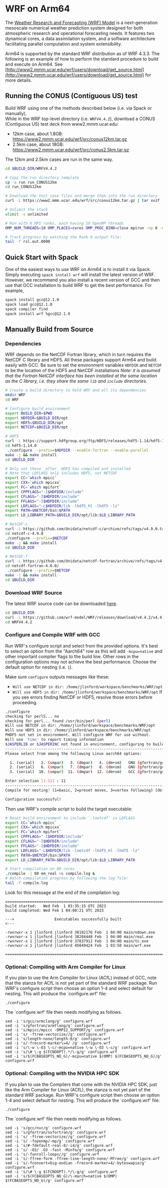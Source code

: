 # WRF on Arm64

The [Weather Research and Forecasting (WRF) Model](https://www.mmm.ucar.edu/weather-research-and-forecasting-model) is a next-generation mesoscale numerical weather prediction system designed for both atmospheric research and operational forecasting needs. It features two dynamical cores, a data assimilation system, and a software architecture facilitating parallel computation and system extensibility. 

Arm64 is supported by the standard WRF distribution as of WRF 4.3.3. The following is an example of how to perform the standard procedure to build and execute on Arm64.  See [http://www2.mmm.ucar.edu/wrf/users/download/get_source.html](http://www2.mmm.ucar.edu/wrf/users/download/get_source.html) for more details.

## Running the CONUS (Contiguous US) test
Build WRF using one of the methods described below (i.e. via Spack or manually).  
While in the WRF top-level directory (i.e. `WRFV4.4.2`), download a CONUS (Contiguous US) test deck from www2.mmm.ucar.edu:
 - 12km case, about 1.8GB: https://www2.mmm.ucar.edu/wrf/src/conus12km.tar.gz
 - 2.5km case, about 18GB: https://www2.mmm.ucar.edu/wrf/src/conus2.5km.tar.gz

The 12km and 2.5km cases are run in the same way.

```bash
cd $BUILD_DIR/WRFV4.4.2

# Copy the run directory template
cp -a run run_CONUS12km
cd run_CONUS12km

# Download the test case files and merge them into the run directory
curl -L https://www2.mmm.ucar.edu/wrf/src/conus12km.tar.gz | tar xvzf - --strip-components=1

# Unlimit the stack
ulimit -s unlimited

# Run with 8 MPI ranks, each having 10 OpenMP threads
OMP_NUM_THREADS=10 OMP_PLACES=cores OMP_PROC_BIND=close mpirun -np 8 -map-by socket:PE=10 ./wrf.exe 

# Track progress by watching the Rank 0 output file:
tail -f rsl.out.0000
```


## Quick Start with Spack
One of the easiest ways to use WRF on Arm64 is to install it via Spack.  Simply executing `spack install wrf` will install the latest version of WRF.  However, we recommend you also install a recent version of GCC and then use that GCC installation to build WRF to get the best performance.  For example, 
```bash
spack install gcc@12.1.0
spack load gcc@12.1.0
spack compiler find
spack install wrf %gcc@12.1.0
```

## Manually Build from Source

### Dependencies
WRF depends on the NetCDF Fortran library, which in turn requires the NetCDF C library and HDF5.  All these packages support Arm64 and build easily with GCC.  Be sure to set the environment variables `HDFDIR` and `NETCDF` to be the location of the HDF5 and NetCDF installations _Note: it is assumed that the Fortran NetCDF interface has been installed at the same location as the C library, i.e. they share the same `lib` and `include` directories._ 

```bash
# Create a build directory to hold WRF and all its dependencies
mkdir WRF
cd WRF

# Configure build environment
export BUILD_DIR=$PWD
export HDFDIR=$BUILD_DIR/opt
export HDF5=$BUILD_DIR/opt
export NETCDF=$BUILD_DIR/opt

# HDF5
curl -L https://support.hdfgroup.org/ftp/HDF5/releases/hdf5-1.14/hdf5-1.14.0/src/hdf5-1.14.0.tar.gz | tar xvzf -
cd hdf5-1.14.0
 ./configure --prefix=$HDFDIR --enable-fortran --enable-parallel
make -j && make install
cd $BUILD_DIR

# Only set these _after_ HDF5 has compiled and installed
# Note that LDFLAGS only includes HDF5, not NETCDF
export CC=`which mpicc`
export CXX=`which mpicxx`
export FC=`which mpifort`
export CPPFLAGS="-I$HDFDIR/include" 
export CFLAGS="-I$HDFDIR/include" 
export FFLAGS="-I$HDFDIR/include" 
export LDFLAGS="-L$HDFDIR/lib -lhdf5_hl -lhdf5 -lz"
export PATH=$NETCDF/bin:$PATH
export LD_LIBRARY_PATH=$BUILD_DIR/opt/lib:$LD_LIBRARY_PATH

# NetCDF-c
curl -L https://github.com/Unidata/netcdf-c/archive/refs/tags/v4.9.0.tar.gz | tar xvzf -
cd netcdf-c-4.9.0
./configure --prefix=$NETCDF
make -j && make install
cd $BUILD_DIR

# NetCDF-f
curl -L https://github.com/Unidata/netcdf-fortran/archive/refs/tags/v4.6.0.tar.gz | tar xvzf -
cd netcdf-fortran-4.6.0/
 ./configure --prefix=$NETCDF
make -j && make install
cd $BUILD_DIR
```

### Download WRF Source
The latest WRF source code can be downloaded [here](https://github.com/wrf-model/WRF/releases). 
```bash
cd $BUILD_DIR
curl -L https://github.com/wrf-model/WRF/releases/download/v4.4.2/v4.4.2.tar.gz | tar xvzf -
cd WRFV4.4.2
```

### Configure and Compile WRF with GCC
Run WRF's configure script and select from the provided options.
It's best to select an option from the "Aarch64" row as this will add
`-mcpu=native` and other important compiler flags to the build line.
Other rows in the configuration options may not achieve the best performance.
Choose the default option for nesting (i.e. `1`). 

Make sure `configure` outputs messages like these:
 - `Will use NETCDF in dir: /home/jlinford/workspace/benchmarks/WRF/opt`
 - `Will use HDF5 in dir: /home/jlinford/workspace/benchmarks/WRF/opt`
If you see errors finding NetCDF or HDF5, resolve those errors before proceeding.

```bash
./configure
checking for perl5... no
checking for perl... found /usr/bin/perl (perl)
Will use NETCDF in dir: /home/jlinford/workspace/benchmarks/WRF/opt
Will use HDF5 in dir: /home/jlinford/workspace/benchmarks/WRF/opt
PHDF5 not set in environment. Will configure WRF for use without.
Will use 'time' to report timing information
$JASPERLIB or $JASPERINC not found in environment, configuring to build without grib2 I/O...
------------------------------------------------------------------------
Please select from among the following Linux aarch64 options:

  1. (serial)   2. (smpar)   3. (dmpar)   4. (dm+sm)   GNU (gfortran/gcc)
  2. (serial)   6. (smpar)   7. (dmpar)   8. (dm+sm)   GNU (gfortran/gcc)
  3. (serial)  10. (smpar)  11. (dmpar)  12. (dm+sm)   GCC (gfortran/gcc): Aarch64

Enter selection [1-12] : 11
------------------------------------------------------------------------
Compile for nesting? (1=basic, 2=preset moves, 3=vortex following) [default 1]:

Configuration successful!
```

Then use WRF's compile script to build the target executable:
```bash
# Reset build environment to include `-lnetcdf` in LDFLAGS
export CC=`which mpicc`
export CXX=`which mpicxx`
export FC=`which mpifort`
export CPPFLAGS="-I$HDFDIR/include" 
export CFLAGS="-I$HDFDIR/include" 
export FFLAGS="-I$HDFDIR/include" 
export LDFLAGS="-L$HDFDIR/lib -lnetcdf -lhdf5_hl -lhdf5 -lz"
export PATH=$NETCDF/bin:$PATH
export LD_LIBRARY_PATH=$BUILD_DIR/opt/lib:$LD_LIBRARY_PATH

# Start compilation on 80 cores
./compile -j 80 em_real >& compile.log &
# Watch compilation progress by following the log file:
tail -f compile.log
```

Look for this message at the end of the compilation log:
```
==========================================================================
build started:   Wed Feb  1 03:35:15 UTC 2023
build completed: Wed Feb 1 04:00:21 UTC 2023

--->                  Executables successfully built                  <---

-rwxrwxr-x 1 jlinford jlinford 38182176 Feb  1 04:00 main/ndown.exe
-rwxrwxr-x 1 jlinford jlinford 38284448 Feb  1 04:00 main/real.exe
-rwxrwxr-x 1 jlinford jlinford 37837912 Feb  1 04:00 main/tc.exe
-rwxrwxr-x 1 jlinford jlinford 45049424 Feb  1 03:58 main/wrf.exe

==========================================================================
```

### Optional: Compiling with Arm Compiler for Linux
If you plan to use the Arm Compiler for Linux (ACfL) instead of GCC, note that the stanza for ACfL is not yet part of the standard WRF package. Run WRF's configure script then choose an option 1-4 and select default for nesting. This will produce the `configure.wrf' file:
```
./configure
```
The `configure.wrf' file then needs modifying as follows.
```
sed -i 's/gcc/armclang/g' configure.wrf
sed -i 's/gfortran/armflang/g' configure.wrf
sed -i 's/mpicc/mpicc -DMPI2_SUPPORT/g' configure.wrf
sed -i 's/ -ftree-vectorize//g' configure.wrf
sed -i 's/length-none/length-0/g' configure.wrf
sed -i 's/-frecord-marker\=4/ /g' configure.wrf
sed -i 's/\-w \-O3 \-c/-mcpu=native \-w \-O3 \-c/g' configure.wrf
sed -i 's/\# \-g $(FCNOOPT).*/\-g/g' configure.wrf
sed -i 's/$(FCBASEOPTS_NO_G)/-mcpu=native $(OMP) $(FCBASEOPTS_NO_G)/g' configure.wrf
```
### Optional: Compiling with the NVIDIA HPC SDK
If you plan to use the Compilers that come with the NVIDIA HPC SDK, just like the Arm Compiler for Linux (ACfL), the stanza is not yet part of the standard WRF package. Run WRF's configure script then choose an option 1-4 and select default for nesting. This will produce the `configure.wrf' file:
```
./configure
```
The `configure.wrf' file then needs modifying as follows.
```
sed -i 's/gcc/nvc/g' configure.wrf
sed -i 's/gfortran/nvfortran/g' configure.wrf
sed -i 's/ -ftree-vectorize//g' configure.wrf
sed -i 's/ -fopenmp/-mp/g' configure.wrf
sed -i 's/#-fdefault-real-8/-i4/g' configure.wrf
sed -i 's/ -O3/ -O3 -fast -Minfo/g' configure.wrf
sed -i 's/-funroll-loops//g' configure.wrf
sed -i 's/-ffree-form -ffree-line-length-none/-Mfree/g' configure.wrf
sed -i 's/-fconvert=big-endian -frecord-marker=4/-byteswapio/g' configure.wrf
sed -i 's/\# \-g $(FCNOOPT).*/\-g/g' configure.wrf
sed -i 's/$(FCBASEOPTS_NO_G)/\-march=native $(OMP) $(FCBASEOPTS_NO_G)/g' configure.wrf
```

